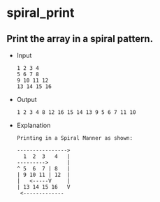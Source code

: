 # spiral_print

## Print the array in a spiral pattern.

- Input

      1 2 3 4
      5 6 7 8 
      9 10 11 12
      13 14 15 16
      
- Output

      1 2 3 4 8 12 16 15 14 13 9 5 6 7 11 10 


- Explanation

      Printing in a Spiral Manner as shown:
      
      ---------------->
        1  2  3   4   |
      --------->      | 
      ^ 5  6  7 | 8   |
      | 9 10 11 | 12  |
      |   <-----V     |
      | 13 14 15 16   V
       <-------------
